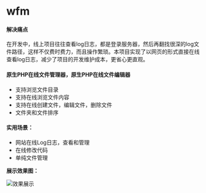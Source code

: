 # wfm
#### 解决痛点
在开发中，线上项目往往查看log日志，都是登录服务器，然后再翻找很深的log文件路径，这样不仅费时费力，而且操作繁琐。本项目实现了以网页的形式直接在线查看log日志，减少了项目的开发维护成本，更省心更直观。

#### 原生PHP在线文件管理器，原生PHP在线文件编辑器

- 支持浏览文件目录
- 支持在线浏览文件内容
- 支持在线创建文件，编辑文件，删除文件
- 文件夹和文件排序

#### 实用场景：
- 网站在线Log日志，查看和管理
- 在线修改代码
- 单纯文件管理


**展示效果图：**

![效果展示](https://github.com/melodyne/file_manager/blob/master/eg.gif?raw=true)
